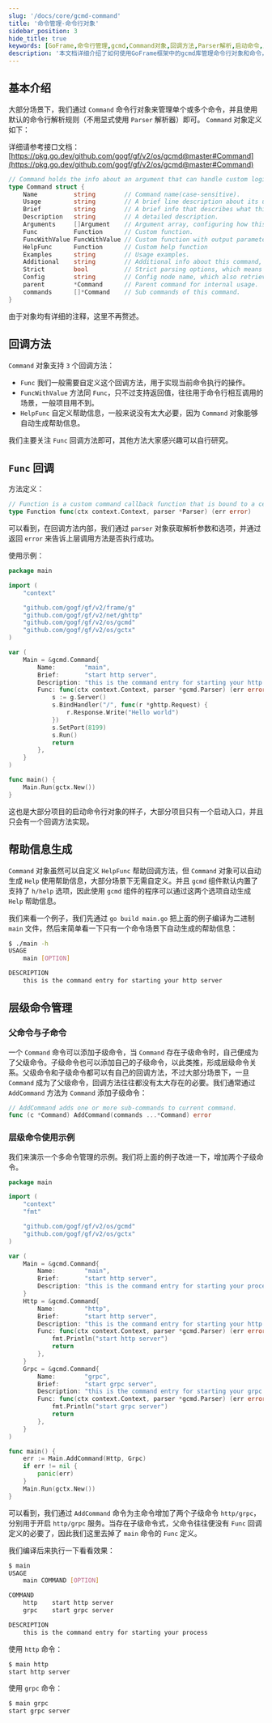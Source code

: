 ```yaml
---
slug: '/docs/core/gcmd-command'
title: '命令管理-命令行对象'
sidebar_position: 3
hide_title: true
keywords: [GoFrame,命令行管理,gcmd,Command对象,回调方法,Parser解析,启动命令,层级命令,子命令,帮助信息]
description: '本文档详细介绍了如何使用GoFrame框架中的gcmd库管理命令行对象和命令，涵盖了Command对象的定义、回调方法的使用以及命令的层级管理。同时，提供了在GoFrame框架下启动HTTP和gRPC服务的命令行实现示例，展示了如何为命令增加子命令，并自动生成帮助信息。'
---
```


## 基本介绍

大部分场景下，我们通过 `Command` 命令行对象来管理单个或多个命令，并且使用默认的命令行解析规则（不用显式使用 `Parser` 解析器）即可。 `Command` 对象定义如下：

详细请参考接口文档： [https://pkg.go.dev/github.com/gogf/gf/v2/os/gcmd@master#Command](https://pkg.go.dev/github.com/gogf/gf/v2/os/gcmd@master#Command)

```go
// Command holds the info about an argument that can handle custom logic.
type Command struct {
    Name          string        // Command name(case-sensitive).
    Usage         string        // A brief line description about its usage, eg: gf build main.go [OPTION]
    Brief         string        // A brief info that describes what this command will do.
    Description   string        // A detailed description.
    Arguments     []Argument    // Argument array, configuring how this command act.
    Func          Function      // Custom function.
    FuncWithValue FuncWithValue // Custom function with output parameters that can interact with command caller.
    HelpFunc      Function      // Custom help function
    Examples      string        // Usage examples.
    Additional    string        // Additional info about this command, which will be appended to the end of help info.
    Strict        bool          // Strict parsing options, which means it returns error if invalid option given.
    Config        string        // Config node name, which also retrieves the values from config component along with command line.
    parent        *Command      // Parent command for internal usage.
    commands      []*Command    // Sub commands of this command.
}
```

由于对象均有详细的注释，这里不再赘述。

## 回调方法

`Command` 对象支持 `3` 个回调方法：

- `Func` 我们一般需要自定义这个回调方法，用于实现当前命令执行的操作。
- `FuncWithValue` 方法同 `Func`，只不过支持返回值，往往用于命令行相互调用的场景，一般项目用不到。
- `HelpFunc` 自定义帮助信息，一般来说没有太大必要，因为 `Command` 对象能够自动生成帮助信息。

我们主要关注 `Func` 回调方法即可，其他方法大家感兴趣可以自行研究。

## `Func` 回调

方法定义：

```go
// Function is a custom command callback function that is bound to a certain argument.
type Function func(ctx context.Context, parser *Parser) (err error)
```

可以看到，在回调方法内部，我们通过 `parser` 对象获取解析参数和选项，并通过返回 `error` 来告诉上层调用方法是否执行成功。

使用示例：

```go
package main

import (
    "context"

    "github.com/gogf/gf/v2/frame/g"
    "github.com/gogf/gf/v2/net/ghttp"
    "github.com/gogf/gf/v2/os/gcmd"
    "github.com/gogf/gf/v2/os/gctx"
)

var (
    Main = &gcmd.Command{
        Name:        "main",
        Brief:       "start http server",
        Description: "this is the command entry for starting your http server",
        Func: func(ctx context.Context, parser *gcmd.Parser) (err error) {
            s := g.Server()
            s.BindHandler("/", func(r *ghttp.Request) {
                r.Response.Write("Hello world")
            })
            s.SetPort(8199)
            s.Run()
            return
        },
    }
)

func main() {
    Main.Run(gctx.New())
}
```

这也是大部分项目的启动命令行对象的样子，大部分项目只有一个启动入口，并且只会有一个回调方法实现。

## 帮助信息生成

`Command` 对象虽然可以自定义 `HelpFunc` 帮助回调方法，但 `Command` 对象可以自动生成 `Help` 使用帮助信息，大部分场景下无需自定义。并且 `gcmd` 组件默认内置了支持了 `h/help` 选项，因此使用 `gcmd` 组件的程序可以通过这两个选项自动生成 `Help` 帮助信息。

我们来看一个例子，我们先通过 `go build main.go` 把上面的例子编译为二进制 `main` 文件，然后来简单看一下只有一个命令场景下自动生成的帮助信息：

```bash
$ ./main -h
USAGE
    main [OPTION]

DESCRIPTION
    this is the command entry for starting your http server
```

## 层级命令管理

### 父命令与子命令

一个 `Command` 命令可以添加子级命令，当 `Command` 存在子级命令时，自己便成为了父级命令。子级命令也可以添加自己的子级命令，以此类推，形成层级命令关系。父级命令和子级命令都可以有自己的回调方法，不过大部分场景下，一旦 `Command` 成为了父级命令，回调方法往往都没有太大存在的必要。我们通常通过 `AddCommand` 方法为 `Command` 添加子级命令：

```go
// AddCommand adds one or more sub-commands to current command.
func (c *Command) AddCommand(commands ...*Command) error
```

### 层级命令使用示例

我们来演示一个多命令管理的示例。我们将上面的例子改进一下，增加两个子级命令。

```go
package main

import (
    "context"
    "fmt"

    "github.com/gogf/gf/v2/os/gcmd"
    "github.com/gogf/gf/v2/os/gctx"
)

var (
    Main = &gcmd.Command{
        Name:        "main",
        Brief:       "start http server",
        Description: "this is the command entry for starting your process",
    }
    Http = &gcmd.Command{
        Name:        "http",
        Brief:       "start http server",
        Description: "this is the command entry for starting your http server",
        Func: func(ctx context.Context, parser *gcmd.Parser) (err error) {
            fmt.Println("start http server")
            return
        },
    }
    Grpc = &gcmd.Command{
        Name:        "grpc",
        Brief:       "start grpc server",
        Description: "this is the command entry for starting your grpc server",
        Func: func(ctx context.Context, parser *gcmd.Parser) (err error) {
            fmt.Println("start grpc server")
            return
        },
    }
)

func main() {
    err := Main.AddCommand(Http, Grpc)
    if err != nil {
        panic(err)
    }
    Main.Run(gctx.New())
}
```

可以看到，我们通过 `AddCommand` 命令为主命令增加了两个子级命令 `http/grpc`，分别用于开启 `http/grpc` 服务。当存在子级命令式，父命令往往便没有 `Func` 回调定义的必要了，因此我们这里去掉了 `main` 命令的 `Func` 定义。

我们编译后来执行一下看看效果：

```bash
$ main
USAGE
    main COMMAND [OPTION]

COMMAND
    http    start http server
    grpc    start grpc server

DESCRIPTION
    this is the command entry for starting your process
```

使用 `http` 命令：

```bash
$ main http
start http server
```

使用 `grpc` 命令：

```bash
$ main grpc
start grpc server
```